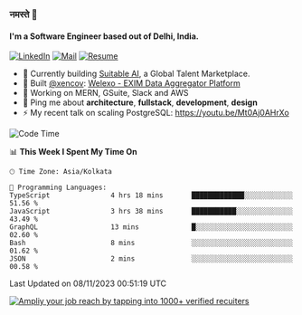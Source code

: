 ### नमस्ते 🙏

#### I'm a Software Engineer based out of Delhi, India.

[![LinkedIn](https://img.shields.io/badge/linkedin-%230077B5.svg)](https://linkedin.com/in/sambhav2612)
[![Mail](https://img.shields.io/badge/gmail-D14836)](mailto:sambhavjain2612@gmail.com)
[![Resume](https://img.shields.io/badge/resume-%23#FFFF00.svg)](https://mega.nz/file/IjA3yaoB#BFfQg1-aKva0piAd_wWs8Hf5dlnYRQ2ZkwtYwNMzBhA)

- 🏢 Currently building [Suitable AI](https://suitable.ai), a Global Talent Marketplace.
- 💅 Built [@xencov](https://github.com/xencov): [Welexo - EXIM Data Aggregator Platform](https://welexo.com)
- 🌱 Working on MERN, GSuite, Slack and AWS
- 💬 Ping me about **architecture**, **fullstack**, **development**, **design**
- ⚡️ My recent talk on scaling PostgreSQL: https://youtu.be/Mt0Aj0AHrXo

<!--START_SECTION:waka-->
![Code Time](http://img.shields.io/badge/Code%20Time-3%2C790%20hrs%2053%20mins-blue)

📊 **This Week I Spent My Time On** 

```text
🕑︎ Time Zone: Asia/Kolkata

💬 Programming Languages: 
TypeScript               4 hrs 18 mins       █████████████░░░░░░░░░░░░   51.56 % 
JavaScript               3 hrs 38 mins       ███████████░░░░░░░░░░░░░░   43.49 % 
GraphQL                  13 mins             █░░░░░░░░░░░░░░░░░░░░░░░░   02.60 % 
Bash                     8 mins              ░░░░░░░░░░░░░░░░░░░░░░░░░   01.62 % 
JSON                     2 mins              ░░░░░░░░░░░░░░░░░░░░░░░░░   00.58 % 
```


 Last Updated on 08/11/2023 00:51:19 UTC
<!--END_SECTION:waka-->

[![Ampliy your job reach by tapping into 1000+ verified recuiters](https://user-images.githubusercontent.com/19583619/212717528-45b497fd-e886-4452-90fe-93829667bd63.png)](https://suitable.ai)


